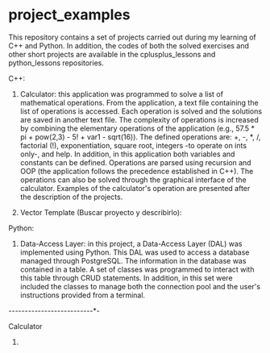 # project_examples

This repository contains a set of projects carried out during my learning of C++ and Python. In addition, the codes of both the solved exercises and other short projects are available in the cplusplus_lessons and python_lessons repositories.

C++:

1. Calculator: this application was programmed to solve a list of mathematical operations. From the application, a text file containing the list of operations is accessed. Each operation is solved and the solutions are saved in another text file. The complexity of operations is increased by combining the elementary operations of the application (e.g., 57.5 * pi + pow(2,3) - 5! + var1 - sqrt(16)). The defined operations are: +, -, *, /, factorial (!), exponentiation, square root, integers -to operate on ints only-, and help. In addition, in this application both variables and constants can be defined. Operations are parsed using recursion and OOP (the application follows the precedence established in C++). The operations can also be solved through the graphical interface of the calculator. Examples of the calculator's operation are presented after the description of the projects.

2. Vector Template (Buscar proyecto y describirlo): 

Python:

1. Data-Access Layer: in this project, a Data-Access Layer (DAL) was implemented using Python. This DAL was used to access a database managed through PostgreSQL. The information in the database was contained in a table. A set of classes was programmed to interact with this table through CRUD statements. In addition, in this set were included the classes to manage both the connection pool and the user's instructions provided from a terminal.


*-*-*-*-*-*-*-*-*-*-*-*-*-*-*-*-*-*-*-*-*-*-*-*-*-*-*-


Calculator

1. 
